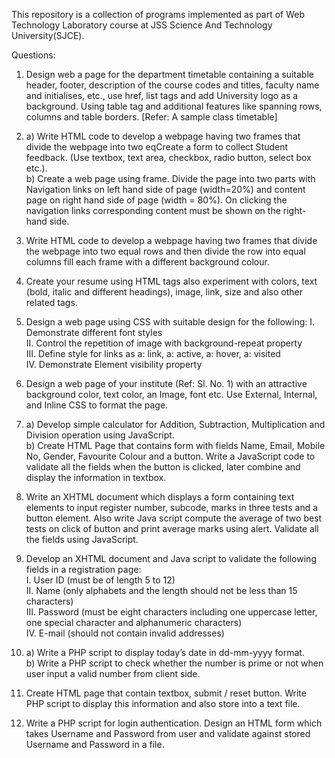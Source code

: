 This repository is a collection of programs implemented as part of Web Technology Laboratory course at JSS Science And Technology University(SJCE).

Questions:

1. Design web a page for the department timetable containing a suitable header, footer, description of the course codes and titles, faculty name and initialises, etc., use href, list tags and add University logo as a background. Using table tag and additional features like spanning rows, columns and table borders. [Refer: A sample class timetable]
   
2.  a) Write HTML code to develop a webpage having two frames that divide the webpage into two eqCreate a form to collect Student feedback. (Use textbox, text area, checkbox, radio button, select box etc.).   
   b) Create a web page using frame. Divide the page into two parts with Navigation links on left hand side of page (width=20%) and content page on right hand side of page (width = 80%). On clicking the navigation links corresponding content must be shown on the right-hand side.

4. Write HTML code to develop a webpage having two frames that divide the webpage into two equal rows and then divide the row into equal columns fill each frame with a different background colour.

5. Create your resume using HTML tags also experiment with colors, text (bold, italic and different headings), image, link, size and also other related tags.

6. Design a web page using CSS with suitable design for the following:
I. Demonstrate different font styles  
II. Control the repetition of image with background-repeat property  
III. Define style for links as a: link, a: active, a: hover, a: visited  
IV. Demonstrate Element visibility property

7. Design a web page of your institute (Ref: Sl. No. 1) with an attractive background color, text color, an Image, font etc. Use External, Internal, and Inline CSS to format the page.

8. a) Develop simple calculator for Addition, Subtraction, Multiplication and Division operation using JavaScript.  
   b) Create HTML Page that contains form with fields Name, Email, Mobile No, Gender, Favourite Colour and a button. Write a JavaScript code to validate all the fields when the button is clicked, later combine and display the information in textbox.
    
9. Write an XHTML document which displays a form containing text elements to input register number, subcode, marks in three tests and a button element. Also write Java script compute the average of two best tests on click of button and print average marks using alert. Validate all the fields using JavaScript.
   
10. Develop an XHTML document and Java script to validate the following fields in a registration page:  
I. User ID (must be of length 5 to 12)  
II. Name (only alphabets and the length should not be less than 15 characters)  
III. Password (must be eight characters including one uppercase letter, one special character and alphanumeric characters)  
IV. E-mail (should not contain invalid addresses)

11. a) Write a PHP script to display today’s date in dd-mm-yyyy format.  
    b) Write a PHP script to check whether the number is prime or not when user input a valid number from client side.
   
12. Create HTML page that contain textbox, submit / reset button. Write PHP script to display this information and also store into a text file.
    
13. Write a PHP script for login authentication. Design an HTML form which takes Username and Password from user and validate against stored Username and Password in a file.
